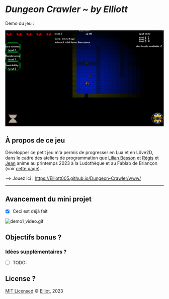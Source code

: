 # *Dungeon Crawler* ~ *by Elliott*

Demo du jeu :

![demo1_image.png](screenshots/demo1_image.png)

## À propos de ce jeu

Développer ce petit jeu m'a permis de progresser en Lua et en Löve2D, dans le cadre des ateliers de programmation que [Lilian Besson](https://GitHub.com/Naereen) et [Régis](https://github.com/regisb) et [Jean](https://github.com/Jehadel) anime au printemps 2023 à la Ludothèque et au Fablab de Briançon (voir [cette page](https://github.com/aucoindujeu/codeclub)).

==> Jouez ici : <https://Elliott005.github.io/Dungeon-Crawler/www/>

----

## Avancement du mini projet

- [x] Ceci est déjà fait

![demo1_video.gif](screenshots/demo1_video.gif)

## Objectifs bonus ?

### Idées supplémentaires ?

- [ ] TODO:

## License ?

[MIT Licensed](LICENSE)
© [Elliot](https://github.com/Elliott005), 2023

